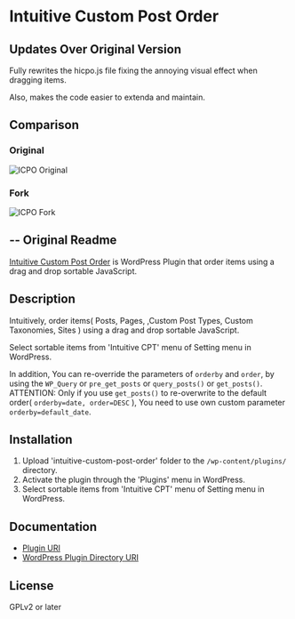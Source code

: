 # Intuitive Custom Post Order

## Updates Over Original Version

Fully rewrites the hicpo.js file fixing the annoying visual effect when dragging items.

Also, makes the code easier to extenda and maintain.

## Comparison

### Original
![ICPO Original](https://media.giphy.com/media/9DyWeUTPj8tJVAYP7S/giphy.gif)

### Fork
![ICPO Fork](https://media.giphy.com/media/1eEDVzeEPCneshPPaT/giphy.gif)

## -- Original Readme

<a href="http://hijiriworld.com/web/plugins/intuitive-custom-post-order/">Intuitive Custom Post Order</a> is WordPress Plugin that order items using a drag and drop sortable JavaScript.

## Description

Intuitively, order items( Posts, Pages, ,Custom Post Types, Custom Taxonomies, Sites ) using a drag and drop sortable JavaScript.

Select sortable items from 'Intuitive CPT' menu of Setting menu in WordPress.

In addition, You can re-override the parameters of `orderby` and `order`, by using the `WP_Query` or `pre_get_posts` or `query_posts()` or `get_posts()`.<br>
ATTENTION: Only if you use `get_posts()` to re-overwrite to the default order( `orderby=date, order=DESC` ), You need to use own custom parameter `orderby=default_date`.

## Installation

1. Upload 'intuitive-custom-post-order' folder to the `/wp-content/plugins/` directory.
2. Activate the plugin through the 'Plugins' menu in WordPress.
3. Select sortable items from 'Intuitive CPT' menu of Setting menu in WordPress.

## Documentation

* <a href="http://hijiriworld.com/web/plugins/intuitive-custom-post-order/">Plugin URI</a>
* <a href="https://wordpress.org/plugins/intuitive-custom-post-order/">WordPress Plugin Directory URI</a>

## License

GPLv2 or later
